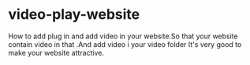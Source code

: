# video-play-website
How to add plug in and add video in your website.So that your website contain video in that .And add video i your video folder
It's very good to make your website attractive.
